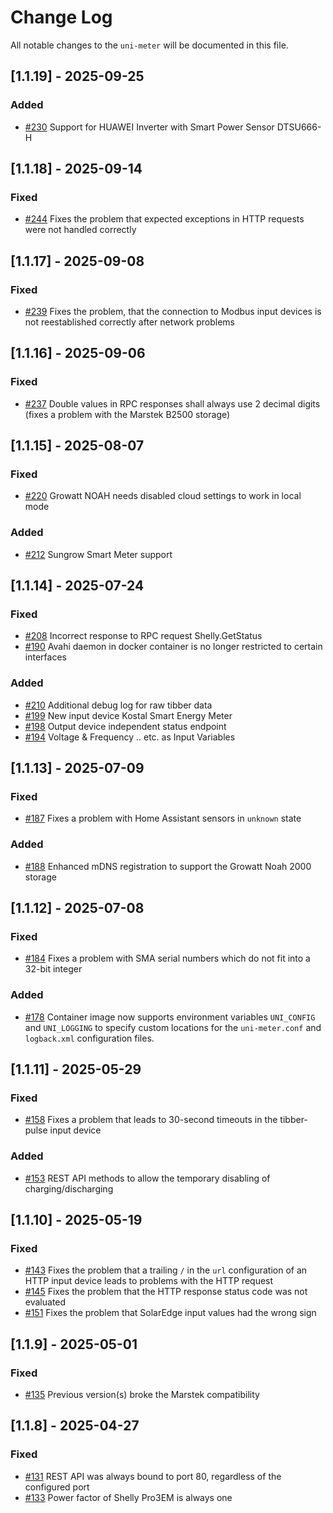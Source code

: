 # Change Log
All notable changes to the `uni-meter` will be documented in this file.

## [1.1.19] - 2025-09-25

### Added

- [#230](https://github.com/sdeigm/uni-meter/issues/230) Support for HUAWEI Inverter with Smart Power Sensor DTSU666-H

## [1.1.18] - 2025-09-14

### Fixed

- [#244](https://github.com/sdeigm/uni-meter/issues/244) Fixes the problem that expected exceptions in HTTP requests were not handled correctly

## [1.1.17] - 2025-09-08

### Fixed

- [#239](https://github.com/sdeigm/uni-meter/issues/239) Fixes the problem, that the connection to Modbus input devices is not reestablished correctly after network problems

## [1.1.16] - 2025-09-06

### Fixed

- [#237](https://github.com/sdeigm/uni-meter/issues/237) Double values in RPC responses shall always use 2 decimal digits (fixes a problem with the Marstek B2500 storage)

## [1.1.15] - 2025-08-07

### Fixed

- [#220](https://github.com/sdeigm/uni-meter/issues/220) Growatt NOAH needs disabled cloud settings to work in local mode

### Added

- [#212](https://github.com/sdeigm/uni-meter/issues/212) Sungrow Smart Meter support

## [1.1.14] - 2025-07-24

### Fixed

- [#208](https://github.com/sdeigm/uni-meter/issues/208) Incorrect response to RPC request Shelly.GetStatus
- [#190](https://github.com/sdeigm/uni-meter/issues/190) Avahi daemon in docker container is no longer restricted to certain interfaces

### Added

- [#210](https://github.com/sdeigm/uni-meter/issues/210) Additional debug log for raw tibber data
- [#199](https://github.com/sdeigm/uni-meter/pull/199) New input device Kostal Smart Energy Meter
- [#198](https://github.com/sdeigm/uni-meter/issues/198) Output device independent status endpoint
- [#194](https://github.com/sdeigm/uni-meter/issues/194) Voltage & Frequency .. etc. as Input Variables

## [1.1.13] - 2025-07-09

### Fixed

- [#187](https://github.com/sdeigm/uni-meter/issues/187) Fixes a problem with Home Assistant sensors in `unknown` state

### Added

- [#188](https://github.com/sdeigm/uni-meter/issues/188) Enhanced mDNS registration to support the Growatt Noah 2000 storage

## [1.1.12] - 2025-07-08

### Fixed

- [#184](https://github.com/sdeigm/uni-meter/issues/184) Fixes a problem with SMA serial numbers which do not fit into a 32-bit integer

### Added

- [#178](https://github.com/sdeigm/uni-meter/issues/178) Container image now supports environment variables `UNI_CONFIG` and `UNI_LOGGING`
  to specify custom locations for the `uni-meter.conf` and `logback.xml` configuration files.

## [1.1.11] - 2025-05-29

### Fixed

- [#158](https://github.com/sdeigm/uni-meter/issues/158) Fixes a problem that leads to 30-second timeouts in the tibber-pulse input device

### Added

- [#153](https://github.com/sdeigm/uni-meter/issues/153) REST API methods to allow the temporary disabling of charging/discharging

## [1.1.10] - 2025-05-19

### Fixed

- [#143](https://github.com/sdeigm/uni-meter/issues/143) Fixes the problem that a trailing `/` in the `url` configuration of an HTTP input device
  leads to problems with the HTTP request
- [#145](https://github.com/sdeigm/uni-meter/issues/145) Fixes the problem that the HTTP response status code was not evaluated
- [#151](https://github.com/sdeigm/uni-meter/issues/151) Fixes the problem that SolarEdge input values had the wrong sign

## [1.1.9] - 2025-05-01

### Fixed

- [#135](https://github.com/sdeigm/uni-meter/issues/135) Previous version(s) broke the Marstek compatibility

## [1.1.8] - 2025-04-27

### Fixed

- [#131](https://github.com/sdeigm/uni-meter/issues/131) REST API was always bound to port 80, regardless of the configured port
- [#133](https://github.com/sdeigm/uni-meter/issues/133) Power factor of Shelly Pro3EM is always one

